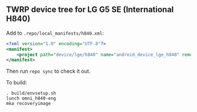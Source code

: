 ## TWRP device tree for LG G5 SE (International H840)

Add to `.repo/local_manifests/h840.xml`:

```xml
<?xml version="1.0" encoding="UTF-8"?>
<manifest>
	<project path="device/lge/h840" name="android_device_lge_h840" remote="TeamWin" revision="android-7.1" />
</manifest>
```

Then run `repo sync` to check it out.

To build:

```
. build/envsetup.sh
lunch omni_h840-eng
mka recoveryimage
```

